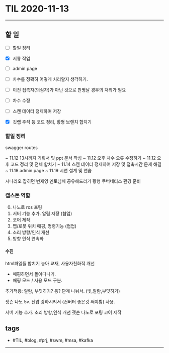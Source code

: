 # TIL 2020-11-13

--------------------------

## 할 일

- [ ] 할일 정리
- [x] 서류 작업
- [ ] admin page
- [ ] 차수를 정확히 어떻게 처리할지 생각하기.
- [ ] 이전 접촉자(의심자)가 아닌 것으로 판명날 경우의 처리가 필요
- [ ] 차수 수정
- [ ] 스캔 데이터 정제하여 저장
- [x] 깃랩 주석 등 코드 정리, 황형 브랜치 합치기


### 할일 정리


swagger routes 

~ 11.12 13시까지 기획서 및 ppt 문서 작성
~ 11.12 오후 차수 오류 수정하기
~ 11.12 오후 코드 정리 및 전체 합치기
~ 11.14 스캔 데이터 정제하여 저장 및 접촉시간 문제 해결
~ 11.18 admin page
~ 11.19 시연 설계 및 연습


시나리오 잡히면 변재영 멘토님께 공유해드리기
황형 쿠버네티스 환경 준비




##### 

### 캡스톤 역할

0. 나노로 ros 포팅
1. 서버 기능 추가. 알림 저장 (협업)
2. 코어 제작
3. 맵/로봇 위치 매핑, 명령기능 (협업)
4. 소리 방향/인식 개선
5. 방향 인식 연속화

#### 수진
html파일들 합치기
농아 교재,
사용자친화적 개선

+ 매핑하면서 돌아다니기.
+ 매핑 모드 / 사용 모드 구분.

추가적용: 알람, 부딪히기? 등? 단계 나눠서. (빛,알람,부딪히기)

젯슨 나노 5v. 전압 강하시켜서 (컨버터 좋은것 써야함) 사용.


서버 기능 추가.
소리 방향,인식 개선
젯슨 나노로 포팅
코어 제작


## tags
- \#TIL, \#blog, \#prj, \#swm, \#msa, \#kafka

--------------------------